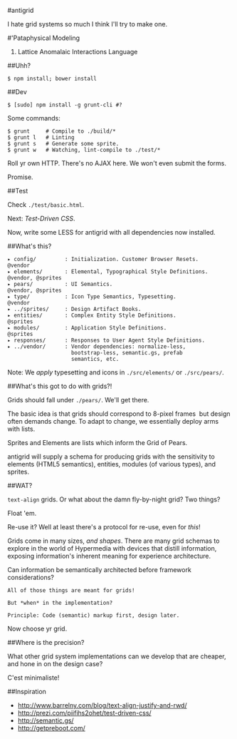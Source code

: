 #antigrid

I hate grid systems so much I think I'll try to make one.

#'Pataphysical Modeling

1. Lattice Anomalaic Interactions Language

##Uhh?

    $ npm install; bower install
    
##Dev

    $ [sudo] npm install -g grunt-cli #?

Some commands:

    $ grunt     # Compile to ./build/*
    $ grunt l   # Linting
    $ grunt s   # Generate some sprite.
    $ grunt w   # Watching, lint-compile to ./test/*

Roll yr own HTTP. There's no AJAX here. We won't even submit the forms.

Promise.

##Test

Check ``./test/basic.html``.

Next: *Test-Driven CSS*.

Now, write some LESS for antigrid with all dependencies now installed.

##What's this?

    ▸ config/         : Initialization. Customer Browser Resets.    @vendor
    ▸ elements/       : Elemental, Typographical Style Definitions. @vendor, @sprites
    ▸ pears/          : UI Semantics.                               @vendor, @sprites
    ▸ type/           : Icon Type Semantics, Typesetting.           @vendor
    ▸ ../sprites/     : Design Artifact Books.
    ▸ entities/       : Complex Entity Style Definitions.           @sprites
    ▸ modules/        : Application Style Definitions.              @sprites
    ▸ responses/      : Responses to User Agent Style Definitions.
    ▸ ../vendor/      : Vendor dependencies: normalize-less,
                        bootstrap-less, semantic.gs, prefab
                        semantics, etc.

Note: We *apply* typesetting and icons in ``./src/elements/`` or ``./src/pears/``.

##What's this got to do with grids?!

Grids should fall under ``./pears/``. We'll get there.

The basic idea is that grids should correspond to 8-pixel frames ­ but design
often demands change. To adapt to change, we essentially deploy arms with
lists.

Sprites and Elements are lists which inform the Grid of Pears.

antigrid will supply a schema for producing grids with the sensitivity to
elements (HTML5 semantics), entities, modules (of various types), and sprites.

##WAT?

``text-align`` grids. Or what about the damn fly-by-night grid? Two things?

Float 'em.

Re-use it? Well at least there's a protocol for re-use, even for *this*!

Grids come in many sizes, *and shapes*. There are many grid schemas to explore
in the world of Hypermedia with devices that distill information, exposing
information's inherent meaning for experience architecture.

Can information be semantically architected before framework considerations? ­ 

    All of those things are meant for grids!

    But *when* in the implementation?

    Principle: Code (semantic) markup first, design later.

Now choose yr grid.

##Where is the precision?

What other grid system implementations can we develop that are cheaper,
and hone in on the design case? ­

C'est minimaliste!

##Inspiration

* http://www.barrelny.com/blog/text-align-justify-and-rwd/
* http://prezi.com/piifihs2ohet/test-driven-css/
* http://semantic.gs/
* http://getpreboot.com/
